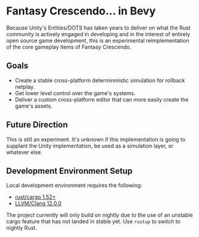 # Fantasy Crescendo... in Bevy

Because Unity's Entities/DOTS has taken years to deliver on what the Rust
community is actively engaged in developing and in the interest of entirely open
source game development, this is an experimental reimplementation of the core
gameplay items of Fantasy Crescendo.

## Goals

 * Create a stable cross-platform determinmistic simulation for rollback netplay.
 * Get lower level control over the game's systems.
 * Deliver a custom cross-platform editor that can more easily create the game's
   assets.

## Future Direction

This is still an experiment. It's unknown if this implementation is going to
supplant the Unity implementation, be used as a simulation layer, or whatever
else.

## Development Environment Setup

Local development environment requires the following:
 
 * [rust/cargo 1.52+](https://www.rust-lang.org/tools/install)
 * [LLVM/Clang 12.0.0](https://github.com/llvm/llvm-project/releases/tag/llvmorg-12.0.0)

The project currently will only build on nightly due to the use of an unstable cargo 
feature that has not landed in stable yet. Use `rustup` to switch to nightly Rust.